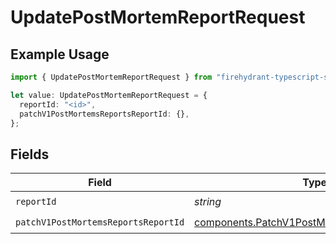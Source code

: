 # UpdatePostMortemReportRequest

## Example Usage

```typescript
import { UpdatePostMortemReportRequest } from "firehydrant-typescript-sdk/models/operations";

let value: UpdatePostMortemReportRequest = {
  reportId: "<id>",
  patchV1PostMortemsReportsReportId: {},
};
```

## Fields

| Field                                                                                                        | Type                                                                                                         | Required                                                                                                     | Description                                                                                                  |
| ------------------------------------------------------------------------------------------------------------ | ------------------------------------------------------------------------------------------------------------ | ------------------------------------------------------------------------------------------------------------ | ------------------------------------------------------------------------------------------------------------ |
| `reportId`                                                                                                   | *string*                                                                                                     | :heavy_check_mark:                                                                                           | N/A                                                                                                          |
| `patchV1PostMortemsReportsReportId`                                                                          | [components.PatchV1PostMortemsReportsReportId](../../models/components/patchv1postmortemsreportsreportid.md) | :heavy_check_mark:                                                                                           | N/A                                                                                                          |